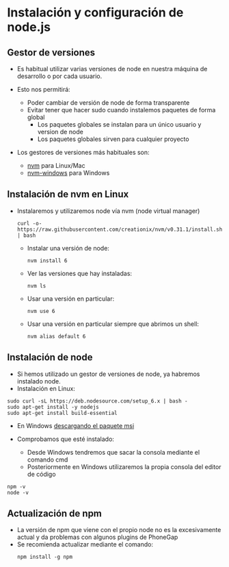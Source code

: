 # Instalación y configuración de node.js

## Gestor de versiones

* Es habitual utilizar varias versiones de node en nuestra máquina de desarrollo o por cada usuario.
* Esto nos permitirá:

  * Poder cambiar de versión de node de forma transparente
  * Evitar tener que hacer sudo cuando instalemos paquetes de forma global
    * Los paquetes globales se instalan para un único usuario y version de node
    * Los paquetes globales sirven para cualquier proyecto

* Los gestores de versiones más habituales son:

  * [nvm](https://github.com/creationix/nvm) para Linux/Mac
  * [nvm-windows](https://github.com/coreybutler/nvm-windows) para Windows

## Instalación de nvm en Linux

* Instalaremos y utilizaremos node vía nvm \(node virtual manager\)

  ```
  curl -o- https://raw.githubusercontent.com/creationix/nvm/v0.31.1/install.sh | bash
  ```

  * Instalar una versión de node:

    ```
    nvm install 6
    ```

  * Ver las versiones que hay instaladas:

    ```
    nvm ls
    ```

  * Usar una versión en particular:

    ```
    nvm use 6
    ```

  * Usar una versión en particular siempre que abrimos un shell:

    ```
    nvm alias default 6
    ```

## Instalación de node

* Si hemos utilizado un gestor de versiones de node, ya habremos instalado node.
* Instalación en Linux: 

```
sudo curl -sL https://deb.nodesource.com/setup_6.x | bash -
sudo apt-get install -y nodejs
sudo apt-get install build-essential
```

* En Windows [descargando el paquete msi](https://nodejs.org/es/)

* Comprobamos que esté instalado:
  * Desde Windows tendremos que sacar la consola mediante el comando cmd
  * Posteriormente en Windows utilizaremos la propia consola del editor de código

```
npm -v
node -v
```

## Actualización de npm
- La versión de npm que viene con el propio node no es la excesivamente actual y da problemas con algunos plugins de PhoneGap
- Se recomienda actualizar mediante el comando:
  ```
  npm install -g npm
  ```







